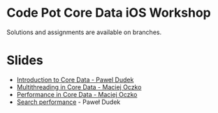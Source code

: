 # Code Pot Core Data iOS Workshop

Solutions and assignments are available on branches.

# Slides

* [Introduction to Core Data - Pawel Dudek](https://github.com/paweldudek/core-data-workshop-ios/raw/master/Basics.pdf)
* [Multithreading in Core Data - Maciej Oczko](https://github.com/paweldudek/core-data-workshop-ios/raw/master/Multithreading.pdf)
* [Performance in Core Data - Maciej Oczko](https://github.com/paweldudek/core-data-workshop-ios/raw/master/Performance.pdf)
* [Search performance](https://github.com/paweldudek/core-data-workshop-ios/raw/master/Efficient-search-and-Core-Data.pdf) - Paweł Dudek
